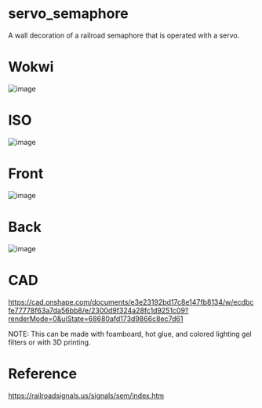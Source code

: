 # servo_semaphore

A wall decoration of a railroad semaphore that is operated with a servo.

# Wokwi

![image](https://github.com/user-attachments/assets/6f3e722a-3537-42e3-9b29-ee3e66796c8d)

# ISO

![image](https://github.com/user-attachments/assets/fce58726-19ba-4520-ae7a-7a7648179857)

# Front

![image](https://github.com/user-attachments/assets/fa01f320-6ee0-4475-8bfa-d09872ac5589)

# Back

![image](https://github.com/user-attachments/assets/87b3023e-a194-47ca-a36b-d64379d2651a)

# CAD

https://cad.onshape.com/documents/e3e23192bd17c8e147fb8134/w/ecdbcfe77778f63a7da56bb8/e/2300d9f324a28fc1d9251c09?renderMode=0&uiState=68680afd173d9866c8ec7d61

NOTE: This can be made with foamboard, hot glue, and colored lighting gel filters or with 3D printing.

# Reference

https://railroadsignals.us/signals/sem/index.htm
